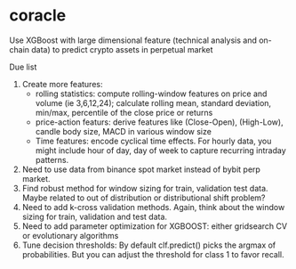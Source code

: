 # coracle
Use XGBoost with large dimensional feature (technical analysis and on-chain data) to predict crypto assets in perpetual market

Due list
1. Create more features: 
    - rolling statistics: compute rolling-window features on price and volume (ie 3,6,12,24); calculate rolling mean, standard deviation, min/max, percentile of the close price or returns
    - price-action featurs: derive features like (Close-Open), (High-Low), candle body size, MACD in various window size
    - Time features: encode cyclical time effects. For hourly data, you might include hour of day, day of week to capture recurring intraday patterns.
2. Need to use data from binance spot market instead of bybit perp market.
3. Find robust method for window sizing for train, validation test data. Maybe related to out of distribution or distributional shift problem?
4. Need to add k-cross validation methods. Again, think about the window sizing for train, validation and test data. 
5. Need to add parameter optimization for XGBOOST: either gridsearch CV or evolutionary algorithms
6. Tune decision thresholds: By default clf.predict() picks the argmax of probabilities. But you can adjust the threshold for class 1 to favor recall.